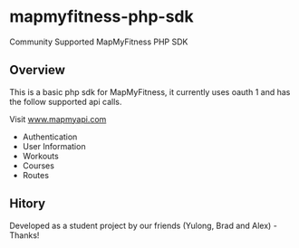 mapmyfitness-php-sdk
====================

Community Supported MapMyFitness PHP SDK

Overview
--------------------

This is a basic php sdk for MapMyFitness, it currently uses oauth 1 and has the follow supported api calls.

Visit www.mapmyapi.com

- Authentication
- User Information
- Workouts
- Courses
- Routes


Hitory
--------------------

Developed as a student project by our friends (Yulong, Brad and Alex) - Thanks!


